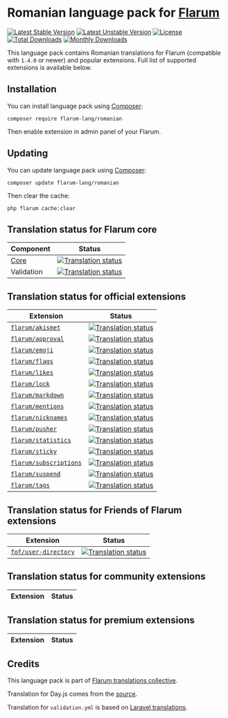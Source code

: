 # Romanian language pack for [Flarum](https://flarum.org/)

[![Latest Stable Version](https://img.shields.io/packagist/v/flarum-lang/romanian?color=success&label=stable)](https://packagist.org/packages/flarum-lang/romanian)
[![Latest Unstable Version](https://img.shields.io/packagist/v/flarum-lang/romanian?include_prereleases&label=unstable)](https://packagist.org/packages/flarum-lang/romanian)
[![License](https://img.shields.io/packagist/l/flarum-lang/romanian)](https://packagist.org/packages/flarum-lang/romanian)
[![Total Downloads](https://img.shields.io/packagist/dt/flarum-lang/romanian)](https://packagist.org/packages/flarum-lang/romanian/stats)
[![Monthly Downloads](https://img.shields.io/packagist/dm/flarum-lang/romanian)](https://packagist.org/packages/flarum-lang/romanian/stats)

This language pack contains Romanian translations for Flarum (compatible with `1.4.0` or newer) and popular extensions. Full list of supported extensions is available below.


## Installation

You can install language pack using [Composer](https://getcomposer.org/):

```console
composer require flarum-lang/romanian
```

Then enable extension in admin panel of your Flarum.


## Updating

You can update language pack using [Composer](https://getcomposer.org/):

```console
composer update flarum-lang/romanian
```

Then clear the cache:

```console
php flarum cache:clear
```


## Translation status for Flarum core

| Component | Status |
| --- | --- |
| [Core](https://github.com/flarum/flarum-core) | [![Translation status](https://weblate.rob006.net/widgets/flarum/ro/core/svg-badge.svg)](https://weblate.rob006.net/projects/flarum/core/ro/) |
| Validation | [![Translation status](https://weblate.rob006.net/widgets/flarum/ro/validation/svg-badge.svg)](https://weblate.rob006.net/projects/flarum/validation/ro/) |


## Translation status for official extensions

<!-- flarum-extensions-list-start -->

| Extension | Status |
| --- | --- |
| [`flarum/akismet`](https://github.com/flarum/akismet) | [![Translation status](https://weblate.rob006.net/widgets/flarum/ro/flarum-akismet/svg-badge.svg)](https://weblate.rob006.net/projects/flarum/flarum-akismet/ro/) |
| [`flarum/approval`](https://github.com/flarum/approval) | [![Translation status](https://weblate.rob006.net/widgets/flarum/ro/flarum-approval/svg-badge.svg)](https://weblate.rob006.net/projects/flarum/flarum-approval/ro/) |
| [`flarum/emoji`](https://github.com/flarum/emoji) | [![Translation status](https://weblate.rob006.net/widgets/flarum/ro/flarum-emoji/svg-badge.svg)](https://weblate.rob006.net/projects/flarum/flarum-emoji/ro/) |
| [`flarum/flags`](https://github.com/flarum/flags) | [![Translation status](https://weblate.rob006.net/widgets/flarum/ro/flarum-flags/svg-badge.svg)](https://weblate.rob006.net/projects/flarum/flarum-flags/ro/) |
| [`flarum/likes`](https://github.com/flarum/likes) | [![Translation status](https://weblate.rob006.net/widgets/flarum/ro/flarum-likes/svg-badge.svg)](https://weblate.rob006.net/projects/flarum/flarum-likes/ro/) |
| [`flarum/lock`](https://github.com/flarum/lock) | [![Translation status](https://weblate.rob006.net/widgets/flarum/ro/flarum-lock/svg-badge.svg)](https://weblate.rob006.net/projects/flarum/flarum-lock/ro/) |
| [`flarum/markdown`](https://github.com/flarum/markdown) | [![Translation status](https://weblate.rob006.net/widgets/flarum/ro/flarum-markdown/svg-badge.svg)](https://weblate.rob006.net/projects/flarum/flarum-markdown/ro/) |
| [`flarum/mentions`](https://github.com/flarum/mentions) | [![Translation status](https://weblate.rob006.net/widgets/flarum/ro/flarum-mentions/svg-badge.svg)](https://weblate.rob006.net/projects/flarum/flarum-mentions/ro/) |
| [`flarum/nicknames`](https://github.com/flarum/nicknames) | [![Translation status](https://weblate.rob006.net/widgets/flarum/ro/flarum-nicknames/svg-badge.svg)](https://weblate.rob006.net/projects/flarum/flarum-nicknames/ro/) |
| [`flarum/pusher`](https://github.com/flarum/pusher) | [![Translation status](https://weblate.rob006.net/widgets/flarum/ro/flarum-pusher/svg-badge.svg)](https://weblate.rob006.net/projects/flarum/flarum-pusher/ro/) |
| [`flarum/statistics`](https://github.com/flarum/statistics) | [![Translation status](https://weblate.rob006.net/widgets/flarum/ro/flarum-statistics/svg-badge.svg)](https://weblate.rob006.net/projects/flarum/flarum-statistics/ro/) |
| [`flarum/sticky`](https://github.com/flarum/sticky) | [![Translation status](https://weblate.rob006.net/widgets/flarum/ro/flarum-sticky/svg-badge.svg)](https://weblate.rob006.net/projects/flarum/flarum-sticky/ro/) |
| [`flarum/subscriptions`](https://github.com/flarum/subscriptions) | [![Translation status](https://weblate.rob006.net/widgets/flarum/ro/flarum-subscriptions/svg-badge.svg)](https://weblate.rob006.net/projects/flarum/flarum-subscriptions/ro/) |
| [`flarum/suspend`](https://github.com/flarum/suspend) | [![Translation status](https://weblate.rob006.net/widgets/flarum/ro/flarum-suspend/svg-badge.svg)](https://weblate.rob006.net/projects/flarum/flarum-suspend/ro/) |
| [`flarum/tags`](https://github.com/flarum/tags) | [![Translation status](https://weblate.rob006.net/widgets/flarum/ro/flarum-tags/svg-badge.svg)](https://weblate.rob006.net/projects/flarum/flarum-tags/ro/) |

<!-- flarum-extensions-list-stop -->


## Translation status for Friends of Flarum extensions

<!-- fof-extensions-list-start -->

| Extension | Status |
| --- | --- |
| [`fof/user-directory`](https://github.com/FriendsOfFlarum/user-directory) | [![Translation status](https://weblate.rob006.net/widgets/flarum/ro/fof-user-directory/svg-badge.svg)](https://weblate.rob006.net/projects/flarum/fof-user-directory/ro/) |

<!-- fof-extensions-list-stop -->


## Translation status for community extensions

<!-- various-extensions-list-start -->

| Extension | Status |
| --- | --- |

<!-- various-extensions-list-stop -->


## Translation status for premium extensions

<!-- premium-extensions-list-start -->

| Extension | Status |
| --- | --- |

<!-- premium-extensions-list-stop -->


## Credits

This language pack is part of [Flarum translations collective](https://github.com/rob006-software/flarum-translations).

Translation for Day.js comes from the [source](https://github.com/iamkun/dayjs/blob/v1.10.4/src/locale/ro.js).

Translation for `validation.yml` is based on [Laravel translations](https://github.com/Laravel-Lang/lang/blob/8.1.3/src/ro/validation.php).
